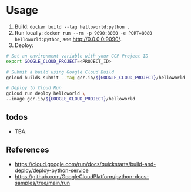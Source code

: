 # Usage

1. Build: `docker build --tag helloworld:python .`
2. Run locally: `docker run --rm -p 9090:8080 -e PORT=8080 helloworld:python`, see http://0.0.0.0:9090/.
3. Deploy: 

```bash
# Set an environment variable with your GCP Project ID
export GOOGLE_CLOUD_PROJECT=<PROJECT_ID>

# Submit a build using Google Cloud Build
gcloud builds submit --tag gcr.io/${GOOGLE_CLOUD_PROJECT}/helloworld

# Deploy to Cloud Run
gcloud run deploy helloworld \
--image gcr.io/${GOOGLE_CLOUD_PROJECT}/helloworld
```

## todos
* TBA.

## References
- https://cloud.google.com/run/docs/quickstarts/build-and-deploy/deploy-python-service
- https://github.com/GoogleCloudPlatform/python-docs-samples/tree/main/run